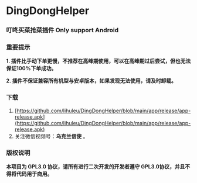 # DingDongHelper
### 叮咚买菜抢菜插件 Only support Android 

### 重要提示
**1. 插件比手动下单更慢，不推荐在高峰期使用，可以在高峰期过后尝试，但也无法保证100%下单成功。**

**2. 插件不保证兼容所有机型与安卓版本，如果发现无法使用，请及时卸载。**

### 下载

1. [https://github.com/lihuleu/DingDongHelper/blob/main/app/release/app-release.apk](https://github.com/lihuleu/DingDongHelper/blob/main/app/release/app-release.apk)
2. 关注微信视频号：**乌克兰信使** 。


### 版权说明

**本项目为 GPL3.0 协议，请所有进行二次开发的开发者遵守 GPL3.0协议，并且不得将代码用于商用。**
